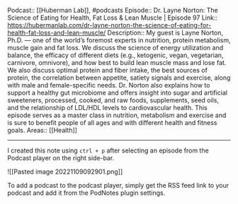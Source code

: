 Podcast:: [[Huberman Lab]], #podcasts
Episode:: Dr. Layne Norton: The Science of Eating for Health, Fat Loss & Lean Muscle | Episode 97
Link:: https://hubermanlab.com/dr-layne-norton-the-science-of-eating-for-health-fat-loss-and-lean-muscle/
Description:: My guest is Layne Norton, Ph.D. — one of the world’s foremost experts in nutrition, protein metabolism, muscle gain and fat loss. We discuss the science of energy utilization and balance, the efficacy of different diets (e.g., ketogenic, vegan, vegetarian, carnivore, omnivore), and how best to build lean muscle mass and lose fat. We also discuss optimal protein and fiber intake, the best sources of protein, the correlation between appetite, satiety signals and exercise, along with male and female-specific needs. Dr. Norton also explains how to support a healthy gut microbiome and offers insight into sugar and artificial sweeteners, processed, cooked, and raw foods, supplements, seed oils, and the relationship of LDL/HDL levels to cardiovascular health. This episode serves as a master class in nutrition, metabolism and exercise and is sure to benefit people of all ages and with different health and fitness goals.
Areas:: [[Health]]

---

I created this note using `ctrl + p` after selecting an episode from the Podcast player on the right side-bar.

![[Pasted image 20221109092901.png]]

To add a podcast to the podcast player, simply get the RSS feed link to your podcast and add it from the PodNotes plugin settings.
